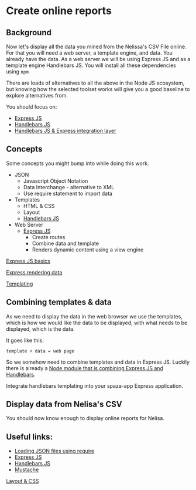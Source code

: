 # Create online reports

## Background

Now let's display all the data you mined from the Nelissa's CSV File online. For that you will need a web server, a template engine, and data. You already have the data. As a web server we will be using Express JS and as a template engine Handlebars JS. You will install all these dependencies using `npm`

There are loads of alternatives to all the above in the Node JS ecosystem, but knowing how the selected toolset works will give you a good baseline to explore alternatives from.

You should focus on:

* [Express JS](http://expressjs.com/)
* [Handlebars JS](http://handlebarsjs.com/)
* [Handlebars JS & Express integration layer](https://www.npmjs.com/package/express-handlebars)

## Concepts

Some concepts you might bump into while doing this work.

* JSON
    * Javascript Object Notation
    * Data Interchange - alternative to XML
    * Use require statement to import data
* Templates
    * HTML & CSS
    * Layout
    * [Handlebars JS](http://handlebarsjs.com/)
* Web Server
    * [Express JS](http://expressjs.com/)
        * Create routes
        * Combine data and template
        * Renders dynamic content using a view engine

[Express JS basics](express_basics.md)

[Express rendering data](express_rendering.md)

[Templating](templating.md)

## Combining templates & data

As we need to display the data in the web browser we use the templates, which is how we would like the data to be displayed, with what needs to be displayed, which is the data.

It goes like this:

```
template + data = web page
```

So we somehow need to combine templates and data in Express JS. Luckily there is already a [Node module that is combining Express JS and Handlebars](https://www.npmjs.com/package/express-handlebars).

Integrate handlebars templating into your spaza-app Express application.

## Display data from Nelisa's CSV

You should now know enough to display online reports for Nelisa.

## Useful links:

* [Loading JSON files using require](https://nodejs.org/api/modules.html#modules_file_modules)
* [Express JS](http://expressjs.com/)
* [Handlebars JS](http://handlebarsjs.com/)
* [Mustache](https://mustache.github.io/)

[Layout & CSS](layout_and_css.md)

